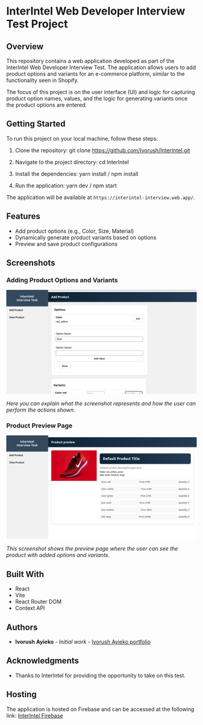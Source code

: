 # InterIntel Web Developer Interview Test Project

## Overview

This repository contains a web application developed as part of the InterIntel Web Developer Interview Test. The application allows users to add product options and variants for an e-commerce platform, similar to the functionality seen in Shopify.

The focus of this project is on the user interface (UI) and logic for capturing product option names, values, and the logic for generating variants once the product options are entered.

## Getting Started

To run this project on your local machine, follow these steps:

1. Clone the repository:
git clone https://github.com/Ivorush/InterIntel.git

2. Navigate to the project directory:
cd InterIntel

3. Install the dependencies:
yarn install / npm install

4. Run the application:
yarn dev / npm start


The application will be available at `https://interintel-interview.web.app/`.

## Features

- Add product options (e.g., Color, Size, Material)
- Dynamically generate product variants based on options
- Preview and save product configurations

## Screenshots

### Adding Product Options and Variants

![Adding Product Options and Variants](https://github.com/Ivorush/InterIntel/blob/master/src/assets/InterIntel2.png)

*Here you can explain what the screenshot represents and how the user can perform the actions shown.*

### Product Preview Page

![Product Preview Page](https://github.com/Ivorush/InterIntel/blob/master/src/assets/InterIntel.png)

*This screenshot shows the preview page where the user can see the product with added options and variants.*

## Built With

- React
- Vite
- React Router DOM
- Context API

## Authors

- **Ivorush Ayieko** - *Initial work* - [Ivorush Ayieko portfolio](https://ivorush.netlify.app)

## Acknowledgments

- Thanks to InterIntel for providing the opportunity to take on this test.

## Hosting

The application is hosted on Firebase and can be accessed at the following link: [InterIntel Firebase](https://interintel-interview.web.app/)
